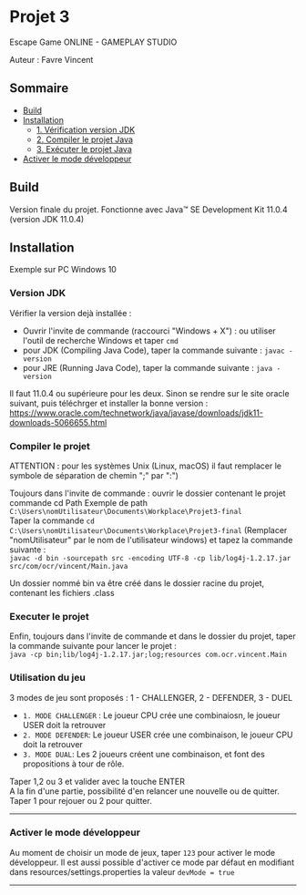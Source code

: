 # Projet 3
Escape Game ONLINE - GAMEPLAY STUDIO

Auteur : Favre Vincent

Sommaire
---
* [Build](#build)
* [Installation](#install)
	* [1. Vérification version JDK](#jdkVersion)
	* [2. Compiler le projet Java](#compilingJavaProject)
	* [3. Exécuter le projet Java](#runningJavaProject)
* [Activer le mode développeur](#devMode)

## Build <a id="build"></a>
Version finale du projet.
Fonctionne avec Java™ SE Development Kit 11.0.4 (version JDK 11.0.4)

## Installation <a id="install"></a>
Exemple sur PC Windows 10

### Version JDK <a id="jdkVerion"></a>
Vérifier la version dejà installée :

- Ouvrir l'invite de commande (raccourci "Windows + X") : ou utiliser l'outil de recherche Windows  et taper ``cmd``
- pour JDK (Compiling Java Code), taper la commande suivante : ``javac -version``
- pour JRE (Running Java Code), taper la commande suivante : ``java -version``

Il faut 11.0.4 ou supérieure pour les deux. Sinon se rendre sur le site oracle suivant, puis téléchrger et installer la bonne version :
https://www.oracle.com/technetwork/java/javase/downloads/jdk11-downloads-5066655.html


### Compiler le projet <a id="compilingJavaProject"></a>
ATTENTION : pour les systèmes Unix (Linux, macOS) il faut remplacer le symbole de séparation de chemin ";" par ":")

Toujours dans l'invite de commande : ouvrir le dossier contenant le projet commande cd Path
Exemple de path ``C:\Users\nomUtilisateur\Documents\Workplace\Projet3-final``<br>
Taper la commande ``cd C:\Users\nomUtilisateur\Documents\Workplace\Projet3-final``
(Remplacer "nomUtilisateur" par le nom de l'utilisateur windows)
et tapez la commande suivante :
<br>
``javac -d bin -sourcepath src -encoding UTF-8 -cp lib/log4j-1.2.17.jar src/com/ocr/vincent/Main.java``

Un dossier nommé bin va être créé dans le dossier racine du projet, contenant les fichiers .class

### Executer le projet  <a id="runningJavaProject"></a>
Enfin, toujours dans l'invite de commande et dans le dossier du projet, taper la commande suivante pour lancer le projet : <br>
``java -cp bin;lib/log4j-1.2.17.jar;log;resources com.ocr.vincent.Main``

### Utilisation du jeu <a id="useProject"></a>

3 modes de jeu sont proposés : 1 - CHALLENGER, 2 - DEFENDER, 3 - DUEL

* ``1. MODE CHALLENGER`` : Le joueur CPU crée une combinaiosn, le joueur USER doit la retrouver 
* ``2. MODE DEFENDER``: Le joueur USER crée une combinaison, le joueur CPU doit la retrouver
* ``3. MODE DUAL``: Les 2 joueurs créent une combinaison, et font des propositions à tour de rôle.

Taper 1,2 ou 3 et valider avec la touche ENTER<br>
A la fin d'une partie, possibilité d'en relancer une nouvelle ou de quitter. Taper 1 pour rejouer ou 2 pour quitter.
___
### Activer le mode développeur <a id="devMode"></a>
Au moment de choisir un mode de jeux, taper ``123`` pour activer le mode développeur.
Il est aussi possible d'activer ce mode par défaut en modifiant dans resources/settings.properties la valeur ``devMode = true``
___
